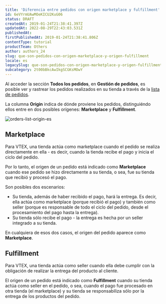 ```yaml
---
title: 'Diferencia entre pedidos con origen marketplace y fulfillment'
id: 6eVYrmUAwMOeKICU2KuG06
status: DRAFT
createdAt: 2019-01-24T21:38:41.397Z
updatedAt: 2022-08-29T22:43:03.531Z
publishedAt: 
firstPublishedAt: 2019-01-24T21:38:41.806Z
contentType: tutorial
productTeam: Others
author: authors_24
slug: que-son-pedidos-con-origen-marketplace-y-origen-fulfillment
locale: es
legacySlug: que-son-pedidos-con-origen-marketplace-y-origen-fulfillment
subcategory: 2t00bBkcAwIkgSCGKsMOwY
---
```


Al acceder la sección __Todos los pedidos__, en __Gestión de pedidos__, es posible ver y rastrear los pedidos realizados en su tienda a través de la [lista de pedidos](https://help.vtex.com/es/tutorial/listado-de-pedidos/). 

La columna __Origin__ indica de dónde proviene los pedidos, distinguiéndo ellos entre en dos posibles orígenes: __Marketplace__ y __Fulfillment__.

![orders-list-origin-es](https://images.ctfassets.net/alneenqid6w5/1rflCsjI1vIGnb7juYOJJa/8e060cea0849e422a060526bf2fe81e2/oders-list-origin-es.png)

## Marketplace

Para VTEX, una tienda actúa como marketplace cuando el pedido se realiza directamente en ella - es decir, cuando la tienda recibe el pago y inicia el ciclo del pedido.

Por lo tanto, el origen de un pedido está indicado como __Marketplace__ cuando ese pedido se hizo directamente a su tienda, o sea, fue su tienda que recibió y procesó el pago.

Son posibles dos escenarios:

- Su tienda, además de haber recibido el pago, hará la entrega. Es decir, ella actúa como marketplace (porque recibió el pago) y también como seller (porque es responsable de todo el ciclo del pedido, desde el procesamiento del pago hasta la entrega).
- Su tienda sólo recibe el pago - la entrega es hecha por un seller integrado a su tienda.

En cualquiera de esos dos casos, el origen del pedido aparece como __Marketplace__.

## Fulfillment

Para VTEX, una tienda actúa como seller cuando ella debe cumplir con la obligación de realizar la entrega del producto al cliente.

El origen de un pedido está indicado como __Fulfillment__ cuando su tienda actúa como seller en el pedido, o sea, cuando el pago fue procesado en otra tienda (el marketplace) y su tienda se responsabiliza sólo por la entrega de los productos del pedido.
